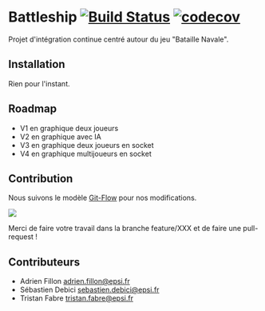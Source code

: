 Battleship [![Build Status](https://travis-ci.org/adrien-f/battleship.svg?branch=master)](https://travis-ci.org/adrien-f/battleship) [![codecov](https://codecov.io/gh/adrien-f/battleship/branch/master/graph/badge.svg)](https://codecov.io/gh/adrien-f/battleship)
==========

Projet d'intégration continue centré autour du jeu "Bataille Navale".

## Installation

Rien pour l'instant.

## Roadmap

* V1 en graphique deux joueurs
* V2 en graphique avec IA
* V3 en graphique deux joueurs en socket
* V4 en graphique multijoueurs en socket

## Contribution

Nous suivons le modèle [Git-Flow](http://nvie.com/posts/a-successful-git-branching-model/) pour nos modifications.

![](http://i.imgur.com/FsU3vnE.png)

Merci de faire votre travail dans la branche feature/XXX et de faire une pull-request !

## Contributeurs

* Adrien Fillon <adrien.fillon@epsi.fr>
* Sébastien Debici <sebastien.debici@epsi.fr>
* Tristan Fabre <tristan.fabre@epsi.fr>


